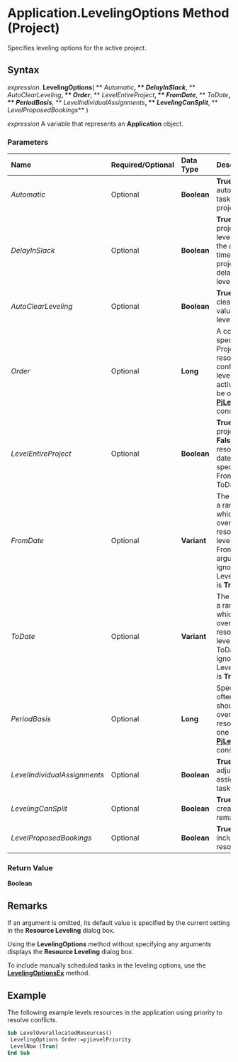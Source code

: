
# Application.LevelingOptions Method (Project)

Specifies leveling options for the active project.


## Syntax

 _expression_. **LevelingOptions**( ** _Automatic_**, ** _DelayInSlack_**, ** _AutoClearLeveling_**, ** _Order_**, ** _LevelEntireProject_**, ** _FromDate_**, ** _ToDate_**, ** _PeriodBasis_**, ** _LevelIndividualAssignments_**, ** _LevelingCanSplit_**, ** _LevelProposedBookings_** )

 _expression_ A variable that represents an **Application** object.


### Parameters



|**Name**|**Required/Optional**|**Data Type**|**Description**|
|:-----|:-----|:-----|:-----|
| _Automatic_|Optional|**Boolean**|**True** if Project automatically levels tasks in the active project.|
| _DelayInSlack_|Optional|**Boolean**|**True** if the active project can be leveled only within the available slack time. **False** if the project can be delayed in order to level resources.|
| _AutoClearLeveling_|Optional|**Boolean**|**True** if Project clears old leveling values before leveling.|
| _Order_|Optional|**Long**|A constant that specifies how Project should resolve resource conflicts when leveling tasks in the active project. Can be one of the  **[PjLevelOrder](652f1d7c-6d15-4384-00f6-9791a2a65966.md)** constants.|
| _LevelEntireProject_|Optional|**Boolean**|**True** if the entire project is leveled. **False** if only the resources in the date range specified with FromDate and ToDate are leveled.|
| _FromDate_|Optional|**Variant**|The starting date of a range within which overallocated resources are leveled. The FromDate argument is ignored if LevelEntireProject is  **True**.|
| _ToDate_|Optional|**Variant**|The ending date of a range within which overallocated resources are leveled. The ToDate argument is ignored if LevelEntireProject is  **True**.|
| _PeriodBasis_|Optional|**Long**|Specifies how often Project should look for overallocated resources. Can be one of the  **[PjLevelPeriodBasis](4bfa73c9-f912-c35b-9582-ebc108dc625b.md)** constants.|
| _LevelIndividualAssignments_|Optional|**Boolean**|**True** if leveling can adjust individual assignments on a task.|
| _LevelingCanSplit_|Optional|**Boolean**|**True** if leveling can create splits in remaining work.|
| _LevelProposedBookings_|Optional|**Boolean**|**True** if leveling includes proposed resource bookings.|

### Return Value

 **Boolean**


## Remarks

If an argument is omitted, its default value is specified by the current setting in the  **Resource Leveling** dialog box.

Using the  **LevelingOptions** method without specifying any arguments displays the **Resource Leveling** dialog box.

To include manually scheduled tasks in the leveling options, use the  **[LevelingOptionsEx](f8799750-fecf-48d1-7559-25cd7a8d3d28.md)** method.


## Example

The following example levels resources in the application using priority to resolve conflicts.


```vb
Sub LevelOverallocatedResources() 
 LevelingOptions Order:=pjLevelPriority 
 LevelNow (True) 
End Sub
```

